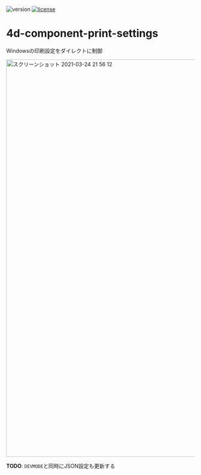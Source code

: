 ![version](https://img.shields.io/badge/version-18%2B-EB8E5F)
[![license](https://img.shields.io/github/license/miyako/4d-component-print-settings)](LICENSE)

# 4d-component-print-settings
Windowsの印刷設定をダイレクトに制御

<img width="1061" alt="スクリーンショット 2021-03-24 21 56 12" src="https://user-images.githubusercontent.com/1725068/112314045-e6a97300-8ceb-11eb-9e19-c29dce79f649.png">

**TODO**: `DEVMODE`と同時にJSON設定も更新する
